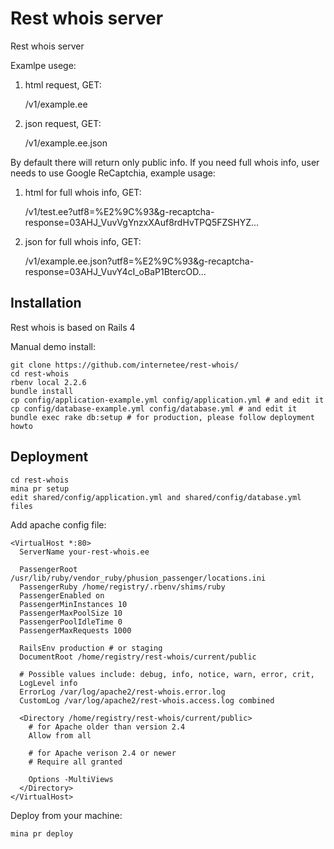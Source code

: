 Rest whois server
=================

Rest whois server

Examlpe usege:

1) html request, GET:

    /v1/example.ee

2) json request, GET:

    /v1/example.ee.json

By default there will return only public info.
If you need full whois info, user needs to use Google ReCaptchia, example usage:

1) html for full whois info, GET: 
    
    /v1/test.ee?utf8=%E2%9C%93&g-recaptcha-response=03AHJ_VuvVgYnzxXAuf8rdHvTPQ5FZSHYZ...

2) json for full whois info, GET:

    /v1/example.ee.json?utf8=%E2%9C%93&g-recaptcha-response=03AHJ_VuvY4cI_oBaP1BtercOD...


Installation
------------

Rest whois is based on Rails 4

Manual demo install:

    git clone https://github.com/internetee/rest-whois/
    cd rest-whois
    rbenv local 2.2.6
    bundle install
    cp config/application-example.yml config/application.yml # and edit it
    cp config/database-example.yml config/database.yml # and edit it
    bundle exec rake db:setup # for production, please follow deployment howto


Deployment
----------

    cd rest-whois
    mina pr setup
    edit shared/config/application.yml and shared/config/database.yml files

Add apache config file:

```
<VirtualHost *:80>
  ServerName your-rest-whois.ee

  PassengerRoot /usr/lib/ruby/vendor_ruby/phusion_passenger/locations.ini
  PassengerRuby /home/registry/.rbenv/shims/ruby
  PassengerEnabled on
  PassengerMinInstances 10
  PassengerMaxPoolSize 10
  PassengerPoolIdleTime 0
  PassengerMaxRequests 1000

  RailsEnv production # or staging
  DocumentRoot /home/registry/rest-whois/current/public

  # Possible values include: debug, info, notice, warn, error, crit,
  LogLevel info
  ErrorLog /var/log/apache2/rest-whois.error.log
  CustomLog /var/log/apache2/rest-whois.access.log combined

  <Directory /home/registry/rest-whois/current/public>
    # for Apache older than version 2.4
    Allow from all

    # for Apache verison 2.4 or newer
    # Require all granted

    Options -MultiViews
  </Directory>
</VirtualHost>
```

Deploy from your machine:

    mina pr deploy

